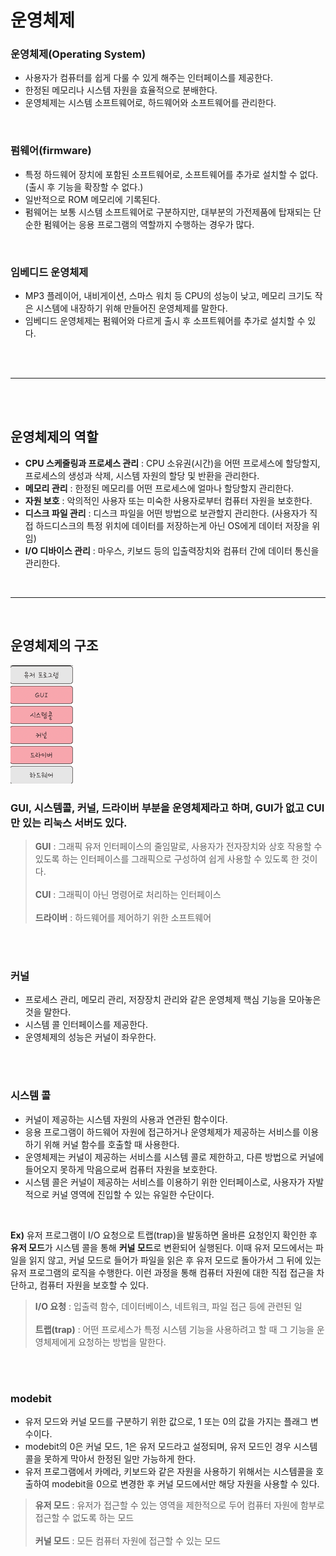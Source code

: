 # 운영체제

### 운영체제(Operating System)
* 사용자가 컴퓨터를 쉽게 다룰 수 있게 해주는 인터페이스를 제공한다.
* 한정된 메모리나 시스템 자원을 효율적으로 분배한다.
* 운영체제는 시스템 소프트웨어로, 하드웨어와 소프트웨어를 관리한다.

<br/>

### 펌웨어(firmware)
* 특정 하드웨어 장치에 포함된 소프트웨어로, 소프트웨어를 추가로 설치할 수 없다. (출시 후 기능을 확장할 수 없다.)
* 일반적으로 ROM 메모리에 기록된다.
* 펌웨어는 보통 시스템 소프트웨어로 구분하지만, 대부분의 가전제품에 탑재되는 단순한 펌웨어는 응용 프로그램의 역할까지 수행하는 경우가 많다.

<br/>

### 임베디드 운영체제
* MP3 플레이어, 내비게이션, 스마스 워치 등 CPU의 성능이 낮고, 메모리 크기도 작은 시스템에 내장하기 위해 만들어진 운영체제를 말한다.
* 임베디드 운영체제는 펌웨어와 다르게 출시 후 소프트웨어를 추가로 설치할 수 있다.

<br/>
<br/>

---

<br/>
<br/>

## 운영체제의 역할
* **CPU 스케줄링과 프로세스 관리** : CPU 소유권(시간)을 어떤 프로세스에 할당할지, 프로세스의 생성과 삭제, 시스템 자원의 할당 및 반환을 관리한다.
* **메모리 관리** : 한정된 메모리를 어떤 프로세스에 얼마나 할당할지 관리한다.
* **자원 보호** : 악의적인 사용자 또는 미숙한 사용자로부터 컴퓨터 자원을 보호한다.
* **디스크 파일 관리** : 디스크 파일을 어떤 방법으로 보관할지 관리한다. (사용자가 직접 하드디스크의 특정 위치에 데이터를 저장하는게 아닌 OS에게 데이터 저장을 위임)
* **I/O 디바이스 관리** : 마우스, 키보드 등의 입출력장치와 컴퓨터 간에 데이터 통신을 관리한다.

<br/>

---

<br/>

## 운영체제의 구조
![운영체제 구조](/image/%EC%9A%B4%EC%98%81%EC%B2%B4%EC%A0%9C%20%EA%B5%AC%EC%A1%B0.png)
### GUI, 시스템콜, 커널, 드라이버 부분을 운영체제라고 하며, GUI가 없고 CUI만 있는 리눅스 서버도 있다.

> **GUI** : 그래픽 유저 인터페이스의 줄임말로, 사용자가 전자장치와 상호 작용할 수 있도록 하는 인터페이스를 그래픽으로 구성하여 쉽게 사용할 수 있도록 한 것이다.<br/><br/>
> **CUI** : 그래픽이 아닌 명령어로 처리하는 인터페이스<br/><br/>
> **드라이버** : 하드웨어를 제어하기 위한 소프트웨어

<br/>
<br/>

### 커널
* 프로세스 관리, 메모리 관리, 저장장치 관리와 같은 운영체제 핵심 기능을 모아놓은 것을 말한다.
* 시스템 콜 인터페이스를 제공한다.
* 운영체제의 성능은 커널이 좌우한다.


<br/>
<br/>

### 시스템 콜
* 커널이 제공하는 시스템 자원의 사용과 연관된 함수이다.
* 응용 프로그램이 하드웨어 자원에 접근하거나 운영체제가 제공하는 서비스를 이용하기 위해 커널 함수를 호출할 때 사용한다.
* 운영체제는 커널이 제공하는 서비스를 시스템 콜로 제한하고, 다른 방법으로 커널에 들어오지 못하게 막음으로써 컴퓨터 자원을 보호한다.
* 시스템 콜은 커널이 제공하는 서비스를 이용하기 위한 인터페이스로, 사용자가 자발적으로 커널 영역에 진입할 수 있는 유일한 수단이다.

<br/>

**Ex)** 유저 프로그램이 I/O 요청으로 트랩(trap)을 발동하면 올바른 요청인지 확인한 후 **유저 모드**가 시스템 콜을 통해 **커널 모드**로 변환되어 실행된다. 이때 유저 모드에서는 파일을 읽지 않고, 커널 모드로 들어가 파일을 읽은 후 유저 모드로 돌아가서 그 뒤에 있는 유저 프로그램의 로직을 수행한다. 이런 과정을 통해 컴퓨터 자원에 대한 직접 접근을 차단하고, 컴퓨터 자원을 보호할 수 있다.
> **I/O 요청** : 입출력 함수, 데이터베이스, 네트워크, 파일 접근 등에 관련된 일 <br/><br/>
> **트랩(trap)** : 어떤 프로세스가 특정 시스템 기능을 사용하려고 할 때 그 기능을 운영체제에게 요청하는 방법을 말한다.

<br/>
<br/>

### modebit
* 유저 모드와 커널 모드를 구분하기 위한 값으로, 1 또는 0의 값을 가지는 플래그 변수이다.
* modebit의 0은 커널 모드, 1은 유저 모드라고 설정되며, 유저 모드인 경우 시스템콜을 못하게 막아서 한정된 일만 가능하게 한다.
* 유저 프로그램에서 카메라, 키보드와 같은 자원을 사용하기 위해서는 시스템콜을 호출하여 modebit을 0으로 변경한 후 커널 모드에서만 해당 자원을 사용할 수 있다.

> **유저 모드** : 유저가 접근할 수 있는 영역을 제한적으로 두어 컴퓨터 자원에 함부로 접근할 수 없도록 하는 모드 <br/><br/>
> **커널 모드** : 모든 컴퓨터 자원에 접근할 수 있는 모드